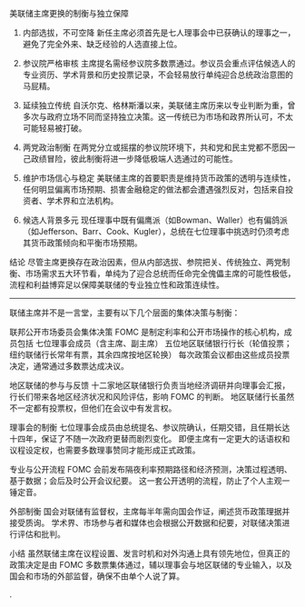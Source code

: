 美联储主席更换的制衡与独立保障

1. 内部选拔，不可空降
   新任主席必须首先是七人理事会中已获确认的理事之一，避免了完全外来、缺乏经验的人选直接上位。

2. 参议院严格审核
   主席提名需经参议院多数票通过。参议员会重点评估候选人的专业资历、学术背景和历史投票记录，不会轻易放行单纯迎合总统政治意图的马屁精。

3. 延续独立传统
   自沃尔克、格林斯潘以来，美联储主席历来以专业判断为重，曾多次与政府立场不同而坚持独立决策。这一传统已为市场和政界所认可，不太可能轻易被打破。

4. 两党政治制衡
   在两党分立或摇摆的参议院环境下，共和党和民主党都不愿因一己政绩冒险，彼此制衡将进一步降低极端人选通过的可能性。

5. 维护市场信心与稳定
   美联储主席的首要职责是维持货币政策的透明与连续性，任何明显偏离市场预期、损害金融稳定的做法都会遭遇强烈反对，包括来自投资者、学术界和立法机构。

6. 候选人背景多元
   现任理事中既有偏鹰派（如Bowman、Waller）也有偏鸽派（如Jefferson、Barr、Cook、Kugler），总统在七位理事中挑选时仍须考虑其货币政策倾向和平衡市场预期。

结论
尽管主席更换存在政治因素，但从内部选拔、参院把关、传统独立、两党制衡、市场需求五大环节看，单纯为了迎合总统而任命完全傀儡主席的可能性极低，流程和利益博弈足以保障美联储的专业独立性和政策连续性。


-------------------------------------------------------------------
联储主席并不是一言堂，主要有以下几个层面的集体决策与制衡：

联邦公开市场委员会集体决策
FOMC 是制定利率和公开市场操作的核心机构，成员包括
七位理事会成员（含主席、副主席）
五位地区联储银行行长（轮值投票；纽约联储行长常年有票，其余四席按地区轮换）
每次政策会议都由这些成员投票决定，通常通过多数票达成决议。

地区联储的参与与反馈
十二家地区联储银行负责当地经济调研并向理事会汇报，行长们带来各地区经济状况和风险评估，影响 FOMC 的判断。
地区联储行长虽然不一定都有投票权，但他们在会议中有发言权。

理事会的制衡
七位理事会成员由总统提名、参议院确认，任期交错，且任期长达十四年，保证了不随一次政府更替而剧烈变化。
即便主席有一定更大的话语权和议程设定权，也需要多数理事赞同才能形成正式政策。

专业与公开流程
FOMC 会前发布隔夜利率预期路径和经济预测，决策过程透明、基于数据；会后及时公开会议纪要。
这一套公开透明的流程，防止了个人主观一锤定音。

外部制衡
国会对联储有监督权，主席每半年需向国会作证，阐述货币政策理据并接受质询。
学术界、市场参与者和媒体也会根据公开数据和纪要，对联储决策进行评估和批判。

小结
虽然联储主席在议程设置、发言时机和对外沟通上具有领先地位，但真正的政策决定是由 FOMC 多数票集体通过，辅以理事会与地区联储的专业输入，以及国会和市场的外部监督，确保不由单个人说了算。

.